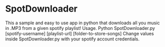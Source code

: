 # SpotDownloader
This a sample and easy to use app in python that downloads all you music in .MP3 from a given spotify playlist!
Usage. Python SpotDownloader.py [spotify-username] [playlist-url] [folder-to-store-songs]
Change values inside SpotDownloader.py with your spotify account credentials.
